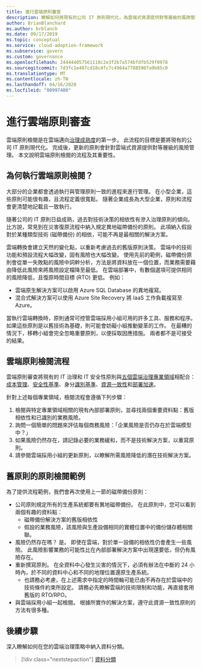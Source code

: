 ```yaml
---
title: 進行雲端原則審查
description: 瞭解如何將現有的公司 IT 原則現代化，為雲端式資源提供對等層級的風險管理。
author: BrianBlanchard
ms.author: brblanch
ms.date: 09/17/2019
ms.topic: conceptual
ms.service: cloud-adoption-framework
ms.subservice: govern
ms.custom: governance
ms.openlocfilehash: 244444057561118c2e3f2b7a574bfdfb529f0978
ms.sourcegitcommit: 7d3fc1e407cd18c4fc7c4964a77885907a9b85c0
ms.translationtype: MT
ms.contentlocale: zh-TW
ms.lasthandoff: 04/16/2020
ms.locfileid: "80997400"
---
```

<!-- markdownlint-disable MD026 -->

# <a name="conduct-a-cloud-policy-review"></a>進行雲端原則審查

雲端原則檢閱是在雲端邁向[治理成熟度](../index.md)的第一步。 此流程的目標是要將現有的公司 IT 原則現代化。 完成後，更新的原則會針對雲端式資源提供對等層級的風險管理。 本文說明雲端原則檢閱的流程及其重要性。

## <a name="why-perform-a-cloud-policy-review"></a>為何執行雲端原則檢閱？

大部分的企業都會透過執行與管理原則一致的進程來進行管理。 在小型企業，這些原則可能很有趣，且流程定義很寬鬆。 隨著企業成長為大型企業，原則和流程會更清楚地記載且一致執行。

隨著公司的 IT 原則日益成熟，過去對技術決策的相依性有滲入治理原則的傾向。 比方說，常見到在災害復原流程中納入規定異地磁帶備份的原則。 此項納入假設對於某種類型技術 (磁帶備份) 的相依，可能不再是最相關的解決方案。

雲端轉換會建立天然的變化點，以重新考慮過去的舊版原則決策。 雲端中的技術功能和預設流程大幅改變，固有風險也大幅改變。 使用先前的範例，磁帶備份原則會從單一失敗點的風險中詞幹分析，方法是將資料放在一個位置，而業務需要藉由降低此風險來將風險設定檔降至最低。 在雲端部署中，有數個選項可提供相同的風險降低，且復原時間目標 (RTO) 更低。 例如：

- 雲端原生解決方案可以啟用 Azure SQL Database 的異地複寫。
- 混合式解決方案可以使用 Azure Site Recovery 將 IaaS 工作負載複寫至 Azure。

當執行雲端轉換時，原則通常可控管雲端採用小組可用的許多工具、服務和程序。 如果這些原則是以舊技術為基礎，則可能會妨礙小組推動變革的工作。 在最糟的情況下，移轉小組會完全忽略重要原則，以便採取因應措施。 兩者都不是可接受的結果。

## <a name="the-cloud-policy-review-process"></a>雲端原則檢閱流程

雲端原則審查將現有的 IT 治理和 IT 安全性原則與[五個雲端治理專業領域](../index.md)相配合：[成本管理](../cost-management/index.md)、[安全性基準](../security-baseline/index.md)、身分[識別基準](../identity-baseline/index.md)、[資源一致性](../resource-consistency/index.md)和[部署加速](../deployment-acceleration/index.md)。

針對上述每個專業領域，檢閱流程會遵循下列步驟：

1. 檢閱與特定專業領域相關的現有內部部署原則，並尋找兩個重要資料點：舊版相依性和已識別的業務風險。
2. 詢問一個簡單的問題來評估每個商務風險：「企業風險是否仍存在於雲端模型中？」
3. 如果風險仍然存在，請記錄必要的業務緩和，而不是技術解決方案，以重寫原則。
4. 請參閱雲端採用小組的更新原則，以瞭解所需風險降低的潛在技術解決方案。

## <a name="example-of-a-policy-review-for-a-legacy-policy"></a>舊原則的原則檢閱範例

為了提供流程範例，我們會再次使用上一節的磁帶備份原則：

- 公司原則規定所有的生產系統都要有異地磁帶備份。 在此原則中，您可以看到兩個有趣的資料點：
  - 磁帶備份解決方案的舊版相依性
  - 假設的業務風險，該風險與生產設備相同的實體位置中的備份儲存體相關聯。
- 風險仍然存在嗎？ 是。 即使在雲端，對於單一設備的相依性仍會產生一些風險。 此風險影響業務的可能性比在內部部署解決方案中出現還要低，但仍有風險存在。
- 重新撰寫原則。 在全資料中心發生災害的情況下，必須有辦法在中斷的 24 小時內，於不同的資料中心和不同的地理位置還原生產系統。
  - 也請務必考慮，在上述需求中指定的時間軸可能已由不再存在於雲端中的技術條件約束所設定。 請務必先瞭解雲端的技術限制和功能，再直接套用舊版的 RTO/RPO。
- 與雲端採用小組一起檢閱。 根據所實作的解決方案，遵守此資源一致性原則的方法有很多種。

## <a name="next-steps"></a>後續步驟

深入瞭解如何在您的雲端治理策略中納入資料分類。

> [!div class="nextstepaction"]
> [資料分類](./data-classification.md)
